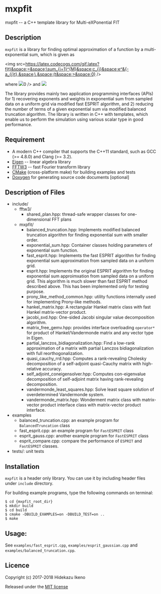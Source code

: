 # mxpfit

mxpfit -- a C++ template library for Multi-eXPonential FIT

## Description

`mxpfit` is a library for finding optimal approximation of a function by a
multi-exponential sum, which is given as

<!-- $$                                                                             -->
<!-- f(t) = \sum_{j=1}^{M} c_{j} e^&{-a_{j}t}, \, (t > 0)                           -->
<!-- $$                                                                             -->
<!-- where $a_{j}\in\mathbb{C},\, \mathrm{Re}(a_{j})>0$ and $c_{j} \in \mathbb{C}.$ -->

<img src=https://latex.codecogs.com/gif.latex?f(t)&space;=&space;\sum_{j=1}^{M}&space;c_{j}&space;e^&{-a_{j}t},&space;\,&space;(t&space;>&space;0) />

where
<img src=https://latex.codecogs.com/gif.latex?a_{j}\in\mathbb{C},\,&space;\mathrm{Re}(a_{j})>0 />
and
<img src=https://latex.codecogs.com/gif.latex?c_{j}&space;\in&space;\mathbb{C} />

The library provides mainly two application programming interfaces (APIs) for 1)
recovering exponents and weights in exponential sum from sampled data on a
uniform grid via modified fast ESPRIT algorithm, and 2) reducing the number of
terms of a given exponential sum via modified balanced truncation algorithm. The
library is written in C++ with templates, which enable us to perform the
simulation using various scalar type in good performance.


## Requirement

 - A modern C++ compiler that supports the C++11 standard, 
   such as GCC (>= 4.8.0) and Clang (>= 3.2).
 - [Eigen](http://eigen.tuxfamily.org/) -- linear algebra library
 - [FFTW3](http://www.fftw.org/) -- fast Fourier transform library
 - [CMake](https://cmake.org/) (cross-platform make) for building examples and tests
 - [Doxygen](http://doxygen.org/) for generating source code documents [optional]

## Description of Files

- include/
    - fftw3/
        - shared_plan.hpp: thread-safe wrapper classes for one-dimensional FFT plans
    - mxpfit/
        - balanced_truncation.hpp: Implements modified balanced truncation
          algorithm for finding exponential sum with smaller order.
        - exponential_sum.hpp: Container classes holding parameters of exponential
          sum function.
        - fast_esprit.hpp: Implements the fast ESPRIT algorithm for finding
          exponential sum approximation from sampled data on a uniform grid.
        - esprit.hpp: Implements the original ESPRIT algorithm for finding exponential
          sum approimxation from sampled data on a uniform grid. This algorithm is much
          slower than fast ESPRIT method described above. This has been implemented only
          for testing purpose.
        - prony_like_method_common.hpp: utility functions internally used for implementing
          Prony-like methods.
        - hankel_matrix.hpp: A rectangular Hankel matrix class with fast Hankel
          matrix-vector product.
        - jacobi_svd.hpp: One-sided Jacobi singular value decomposition algorithm.
        - matrix_free_gemv.hpp: provides interface overloading `operator*` for
          product of Hankel/Vandermonde matrix and any vector type in Eigen.
        - partial_lanczos_bidiagonalization.hpp: Find a low-rank approximation of a
          matrix with partial Lanczos bidiagonalization with full reorthogonalization.
        - quasi_cauchy_rrd.hpp: Computes a rank-revealing Cholesky decomposition of
          a self-adjoint quasi-Cauchy matrix with high-relative accuracy.
        - self_adjoint_coneigensolver.hpp: Computes con-eigenvalue decomposition of
          self-adjoint matrix having rank-revealing decomposition.
        - vandermonde_least_squares.hpp: Solve least square solution of
          overdetermined Vandermonde system.
        - vandermonde_matrix.hpp: Wonderment matrix class with matrix-vector
          product interface class with matrix-vector product interface.
- examples
    - balanced_truncation.cpp: an example program for `BalancedTruncation` class
    - fast_esprit.cpp: an example program for `FastESPRIT` class
    - esprit_gauss.cpp: another example program for `FastESPRIT` class
    - esprit_compare.cpp: compare the performance of `ESPRIT` and `FastESPRIT` classes.
- tests/: unit tests


## Installation

`mxpfit` is a header only library. You can use it by including header files
under `include` directory.

For building example programs, type the following commands on terminal:

```
$ cd {mxpfit_root_dir}
$ mkdir build
$ cd build
$ cmake -DBUILD_EXAMPLES=on -DBUILD_TEST=on ..
$ make
```

## Usage:
See `examples/fast_esprit.cpp`, `examples/esprit_gaussian.cpp` and
`examples/balanced_truncation.cpp`.


## Licence
Copyright (c) 2017-2018 Hidekazu Ikeno

Released under the [MIT license](http://opensource.org/licenses/mit-license.php)
